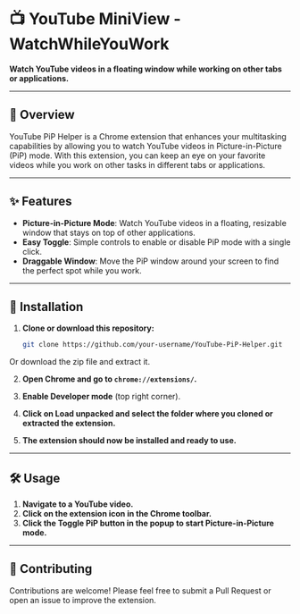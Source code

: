 

# 📺 YouTube MiniView  -  WatchWhileYouWork

**Watch YouTube videos in a floating window while working on other tabs or applications.**

---

## 📖 Overview

YouTube PiP Helper is a Chrome extension that enhances your multitasking capabilities by allowing you to watch YouTube videos in Picture-in-Picture (PiP) mode. With this extension, you can keep an eye on your favorite videos while you work on other tasks in different tabs or applications.

---

## ✨ Features

- **Picture-in-Picture Mode**: Watch YouTube videos in a floating, resizable window that stays on top of other applications.
- **Easy Toggle**: Simple controls to enable or disable PiP mode with a single click.
- **Draggable Window**: Move the PiP window around your screen to find the perfect spot while you work.

---

## 🚀 Installation

1. **Clone or download this repository:**
   ```bash
   git clone https://github.com/your-username/YouTube-PiP-Helper.git

Or download the zip file and extract it.

2. **Open Chrome and go to `chrome://extensions/`.**

3. **Enable Developer mode** (top right corner).

4. **Click on Load unpacked and select the folder where you cloned or extracted the extension.**

5. **The extension should now be installed and ready to use.**

---

## 🛠️ Usage

1. **Navigate to a YouTube video.**
2. **Click on the extension icon in the Chrome toolbar.**
3. **Click the Toggle PiP button in the popup to start Picture-in-Picture mode.**

---

## 🤝 Contributing

Contributions are welcome! Please feel free to submit a Pull Request or open an issue to improve the extension.



